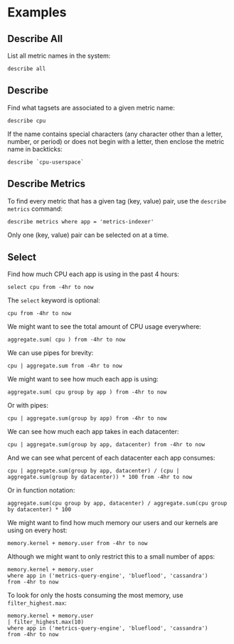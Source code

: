 # Examples

## Describe All

List all metric names in the system:

```
describe all
```

## Describe

Find what tagsets are associated to a given metric name:

```
describe cpu
```

If the name contains special characters (any character other than a letter, number, or period) or does not begin with a letter, then enclose the metric name in backticks:

```
describe `cpu-userspace`
```

## Describe Metrics

To find every metric that has a given tag (key, value) pair, use the `describe metrics` command:

```
describe metrics where app = 'metrics-indexer'
```

Only one (key, value) pair can be selected on at a time.

## Select

Find how much CPU each app is using in the past 4 hours:

```
select cpu from -4hr to now
```

The `select` keyword is optional:

```
cpu from -4hr to now
```

We might want to see the total amount of CPU usage everywhere:

```
aggregate.sum( cpu ) from -4hr to now
```

We can use pipes for brevity:

```
cpu | aggregate.sum from -4hr to now
```

We might want to see how much each app is using:

```
aggregate.sum( cpu group by app ) from -4hr to now
```

Or with pipes:

```
cpu | aggregate.sum(group by app) from -4hr to now
```

We can see how much each app takes in each datacenter:

```
cpu | aggregate.sum(group by app, datacenter) from -4hr to now
```

And we can see what percent of each datacenter each app consumes:

```
cpu | aggregate.sum(group by app, datacenter) / (cpu | aggregate.sum(group by datacenter)) * 100 from -4hr to now
```

Or in function notation:

```
aggregate.sum(cpu group by app, datacenter) / aggregate.sum(cpu group by datacenter) * 100
```

We might want to find how much memory our users and our kernels are using on every host:

```
memory.kernel + memory.user from -4hr to now
```

Although we might want to only restrict this to a small number of apps:

```
memory.kernel + memory.user
where app in ('metrics-query-engine', 'blueflood', 'cassandra')
from -4hr to now
```

To look for only the hosts consuming the most memory, use `filter_highest.max`:

```
memory.kernel + memory.user
| filter_highest.max(10)
where app in ('metrics-query-engine', 'blueflood', 'cassandra')
from -4hr to now
```
